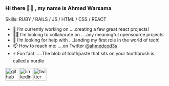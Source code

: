 ### Hi there 👋🏾 , my name is Ahmed Warsama

Skills: RUBY / RAILS / JS / HTML / CSS / REACT

- 🔭 I’m currently working on ....creating a few great react projects!
- 🕺🏾 I’m looking to collaborate on ....any meaningful opensource projects
- 🤔 I’m looking for help with ....landing my first role in the world of tech!
- 📫 How to reach me: ....on Twitter [@ahmedcod3s](https://twitter.com/ahmedcod3s)  
- ⚡ Fun fact: ....The blob of toothpaste that sits on your toothbrush is called a nurdle 


[<img src='https://cdn.jsdelivr.net/npm/simple-icons@3.0.1/icons/github.svg' alt='github' height='40'>](https://github.com/awar7118)  [<img src='https://cdn.jsdelivr.net/npm/simple-icons@3.0.1/icons/linkedin.svg' alt='linkedin' height='40'>](https://www.linkedin.com/in/ahmedwarsama/)  [<img src='https://cdn.jsdelivr.net/npm/simple-icons@3.0.1/icons/twitter.svg' alt='twitter' height='40' >](https://twitter.com/ahmedcod3s)  

<!-- Top languages option I can include if needed -->
<!-- [![Top Langs](https://github-readme-stats.vercel.app/api/top-langs/?username=awar7118)](https://github.com/anuraghazra/github-readme-stats) -->

